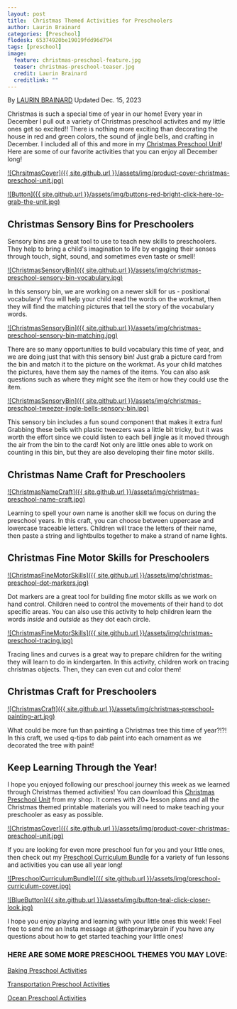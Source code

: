 ```yaml
---
layout: post
title:  Christmas Themed Activities for Preschoolers
author: Laurin Brainard
categories: [Preschool]
flodesk: 65374920be19019fdd96d794
tags: [preschool]
image:
  feature: christmas-preschool-feature.jpg
  teaser: christmas-preschool-teaser.jpg
  credit: Laurin Brainard
  creditlink: ""
---
```

By [LAURIN BRAINARD](https://theprimarybrain.com/menu/about/) Updated Dec. 15, 2023

Christmas is such a special time of year in our home! Every year in December I pull out a variety of Christmas preschool activites and my little ones get so excited!! There is nothing more exciting than decorating the house in red and green colors, the sound of jingle bells, and crafting in December. I included all of this and more in my [Christmas Preschool Unit](https://www.teacherspayteachers.com/Product/Christmas-Theme-Preschool-Curriculum-Lesson-Plans-December-Pre-K-Activities-10550121?utm_source=PB%20Blog&utm_campaign=Preschool%20Curriculum%20Unit)! Here are some of our favorite activities that you can enjoy all December long!

[![ChrsitmasCover]({{ site.github.url }}/assets/img/product-cover-christmas-preschool-unit.jpg)](https://www.teacherspayteachers.com/Product/Christmas-Theme-Preschool-Curriculum-Lesson-Plans-December-Pre-K-Activities-10550121?utm_source=PB%20Blog&utm_campaign=Preschool%20Curriculum%20Unit)

[![Button]({{ site.github.url }}/assets/img/buttons-red-bright-click-here-to-grab-the-unit.jpg)](https://www.teacherspayteachers.com/Product/Christmas-Theme-Preschool-Curriculum-Lesson-Plans-December-Pre-K-Activities-10550121?utm_source=PB%20Blog&utm_campaign=Preschool%20Curriculum%20Unit)

## Christmas Sensory Bins for Preschoolers

Sensory bins are a great tool to use to teach new skills to preschoolers. They help to bring a child's imagination to life by engaging their senses through touch, sight, sound, and sometimes even taste or smell! 

[![ChristmasSensoryBin]({{ site.github.url }}/assets/img/christmas-preschool-sensory-bin-vocabulary.jpg)](https://www.teacherspayteachers.com/Product/Christmas-Theme-Preschool-Curriculum-Lesson-Plans-December-Pre-K-Activities-10550121?utm_source=PB%20Blog&utm_campaign=Preschool%20Curriculum%20Unit)

In this sensory bin, we are working on a newer skill for us - positional vocabulary! You will help your child read the words on the workmat, then they will find the matching pictures that tell the story of the vocabulary words.

[![ChristmasSensoryBin]({{ site.github.url }}/assets/img/christmas-preschool-sensory-bin-matching.jpg)](https://www.teacherspayteachers.com/Product/Christmas-Theme-Preschool-Curriculum-Lesson-Plans-December-Pre-K-Activities-10550121?utm_source=PB%20Blog&utm_campaign=Preschool%20Curriculum%20Unit)

There are so many opportunities to build vocabulary this time of year, and we are doing just that with this sensory bin! Just grab a picture card from the bin and match it to the picture on the workmat. As your child matches the pictures, have them say the names of the items. You can also ask questions such as where they might see the item or how they could use the item.

[![ChristmasSensoryBin]({{ site.github.url }}/assets/img/christmas-preschool-tweezer-jingle-bells-sensory-bin.jpg)](https://www.teacherspayteachers.com/Product/Christmas-Theme-Preschool-Curriculum-Lesson-Plans-December-Pre-K-Activities-10550121?utm_source=PB%20Blog&utm_campaign=Preschool%20Curriculum%20Unit)

This sensory bin includes a fun sound component that makes it extra fun! Grabbing these bells with plastic tweezers was a little bit tricky, but it was worth the effort since we could listen to each bell jingle as it moved through the air from the bin to the card! Not only are little ones able to work on counting in this bin, but they are also developing their fine motor skills.

## Christmas Name Craft for Preschoolers

[![ChristmasNameCraft]({{ site.github.url }}/assets/img/christmas-preschool-name-craft.jpg)](https://www.teacherspayteachers.com/Product/Christmas-Theme-Preschool-Curriculum-Lesson-Plans-December-Pre-K-Activities-10550121?utm_source=PB%20Blog&utm_campaign=Preschool%20Curriculum%20Unit)

Learning to spell your own name is another skill we focus on during the preschool years. In this craft, you can choose between uppercase and lowercase traceable letters. Children will trace the letters of their name, then paste a string and lightbulbs together to make a strand of name lights. 

## Christmas Fine Motor Skills for Preschoolers

[![ChristmasFineMotorSkills]({{ site.github.url }}/assets/img/christmas-preschool-dot-markers.jpg)](https://www.teacherspayteachers.com/Product/Christmas-Theme-Preschool-Curriculum-Lesson-Plans-December-Pre-K-Activities-10550121?utm_source=PB%20Blog&utm_campaign=Preschool%20Curriculum%20Unit)

Dot markers are a great tool for building fine motor skills as we work on hand control. Children need to control the movements of their hand to dot specific areas. You can also use this activity to help children learn the words _inside_ and _outside_ as they dot each circle.

[![ChristmasFineMotorSkills]({{ site.github.url }}/assets/img/christmas-preschool-tracing.jpg)](https://www.teacherspayteachers.com/Product/Christmas-Theme-Preschool-Curriculum-Lesson-Plans-December-Pre-K-Activities-10550121?utm_source=PB%20Blog&utm_campaign=Preschool%20Curriculum%20Unit)

Tracing lines and curves is a great way to prepare children for the writing they will learn to do in kindergarten. In this activity, children work on tracing christmas objects. Then, they can even cut and color them!

## Christmas Craft for Preschoolers

[![ChristmasCraft]({{ site.github.url }}/assets/img/christmas-preschool-painting-art.jpg)](https://www.teacherspayteachers.com/Product/Christmas-Theme-Preschool-Curriculum-Lesson-Plans-December-Pre-K-Activities-10550121?utm_source=PB%20Blog&utm_campaign=Preschool%20Curriculum%20Unit)

What could be more fun than painting a Christmas tree this time of year?!?! In this craft, we used q-tips to dab paint into each ornament as we decorated the tree with paint!

## Keep Learning Through the Year!

I hope you enjoyed following our preschool journey this week as we learned through Christmas themed activities! You can download this [Christmas Preschool Unit](https://www.teacherspayteachers.com/Product/Christmas-Theme-Preschool-Curriculum-Lesson-Plans-December-Pre-K-Activities-10550121?utm_source=PB%20Blog&utm_campaign=Preschool%20Curriculum%20Unit) from my shop. It comes with 20+ lesson plans and all the Christmas themed printable materials you will need to make teaching your preschooler as easy as possible. 

[![ChristmasCover]({{ site.github.url }}/assets/img/product-cover-christmas-preschool-unit.jpg)](https://www.teacherspayteachers.com/Product/Christmas-Theme-Preschool-Curriculum-Lesson-Plans-December-Pre-K-Activities-10550121?utm_source=PB%20Blog&utm_campaign=Preschool%20Curriculum%20Unit)

If you are looking for even more preschool fun for you and your little ones, then check out my [Preschool Curriculum Bundle](https://www.teacherspayteachers.com/Product/Preschool-Curriculum-and-Lesson-Plans-Pre-K-Classroom-Homeschool-Themes-8371836?utm_source=PB%20Blog&utm_campaign=Transportation%20Preschool%20Blog%20End%20Bundle%20Link) for a variety of fun lessons and activities you can use all year long!

[![PreschoolCurriculumBundle]({{ site.github.url }}/assets/img/preschool-curriculum-cover.jpg)](https://www.teacherspayteachers.com/Product/Preschool-Curriculum-and-Lesson-Plans-Pre-K-Classroom-Homeschool-Themes-8371836?utm_source=PB%20Blog&utm_campaign=Preschool%20Curriculum%20Bundle%20Cover)

[![BlueButton]({{ site.github.url }}/assets/img/button-teal-click-closer-look.jpg)](https://www.teacherspayteachers.com/Product/Preschool-Curriculum-and-Lesson-Plans-Pre-K-Classroom-Homeschool-Themes-8371836?utm_source=PB%20Blog&utm_campaign=Preschool%20Curriculum%20Bundle%20Cover)

I hope you enjoy playing and learning with your little ones this week! Feel free to send me an Insta message at @theprimarybrain if you have any questions about how to get started teaching your little ones!

### HERE ARE SOME MORE PRESCHOOL THEMES YOU MAY LOVE:

[Baking Preschool Activities](https://theprimarybrain.com/preschool/2023/03/09/Baking-Activities-For-Preschoolers/)

[Transportation Preschool Activities](https://theprimarybrain.com/preschool/2023/07/03/Transportation-Preschool-Theme/)

[Ocean Preschool Activities](https://theprimarybrain.com/preschool/2020/05/31/Ocean-Preschool-Activities/)
